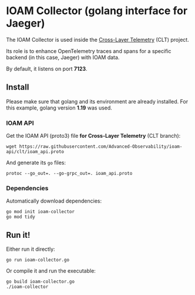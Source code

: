 # IOAM Collector (golang interface for Jaeger)

The IOAM Collector is used inside the [Cross-Layer Telemetry](https://github.com/Advanced-Observability/cross-layer-telemetry) (CLT) project.

Its role is to enhance OpenTelemetry traces and spans for a specific backend (in
this case, Jaeger) with IOAM data.

By default, it listens on port **7123**.

## Install

Please make sure that golang and its environment are already installed. For this
example, golang version **1.19** was used.

### IOAM API

Get the IOAM API (proto3) file **for Cross-Layer Telemetry** (CLT branch):
```[bash]
wget https://raw.githubusercontent.com/Advanced-Observability/ioam-api/clt/ioam_api.proto
```

And generate its `go` files:
```[bash]
protoc --go_out=. --go-grpc_out=. ioam_api.proto
```

### Dependencies

Automatically download dependencies:
```
go mod init ioam-collector
go mod tidy
```

## Run it!

Either run it directly:
```
go run ioam-collector.go
```

Or compile it and run the executable:
```
go build ioam-collector.go
./ioam-collector
```
